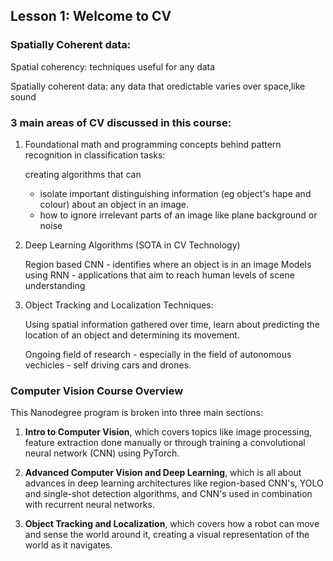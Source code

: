 
## Lesson 1: Welcome to CV

### Spatially Coherent data: 

Spatial coherency: techniques useful for any data

Spatially coherent data: any data that oredictable varies over space,like sound

### 3 main areas of CV discussed in this course:

1. Foundational math and programming concepts behind pattern recognition in classification tasks:
   
   creating algorithms that can 
   - isolate important distinguishing information (eg object's hape and colour) about an object in an image.
   - how to ignore irrelevant parts of an image like plane background or noise

2. Deep Learning Algorithms (SOTA in CV Technology)

   Region based CNN - identifies where an object is in an image
   Models using RNN - applications that aim to reach human levels of scene understanding

3. Object Tracking and Localization Techniques:

   Using spatial information gathered over time, learn about  predicting the location of an object
   and determining its movement.
   
   Ongoing field of research - especially in the field of autonomous vechicles - self
   driving cars and drones.

### Computer Vision Course Overview

This Nanodegree program is broken into three main sections:

1. **Intro to Computer Vision**, which covers topics like image processing, feature 
extraction done manually or through training a convolutional neural network (CNN) using PyTorch.

2. **Advanced Computer Vision and Deep Learning**, which is all about advances in deep learning 
architectures like region-based CNN's, YOLO and single-shot detection algorithms, and CNN's 
used in combination with recurrent neural networks.

3. **Object Tracking and Localization**, which covers how a robot can move and sense the 
world around it, creating a visual representation of the world as it navigates.
